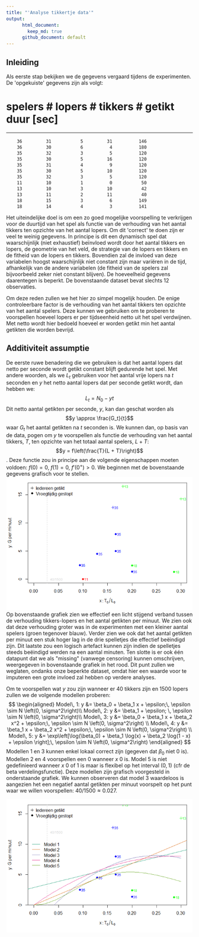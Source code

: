 ```yaml
---
title: "'Analyse tikkertje data'"
output:
      html_document:
        keep_md: true
      github_document: default
---
```



## Inleiding

Als eerste stap bekijken we de gegevens vergaard tijdens de experimenten. De 'opgekuiste' gegevens zijn als volgt:


 # spelers   # lopers   # tikkers   # getikt   duur [sec]
----------  ---------  ----------  ---------  -----------
        36         31           5         31          146
        36         30           6          4          180
        35         32           3          5          120
        35         30           5         16          120
        35         31           4          9          120
        35         30           5         10          120
        35         32           3          5          120
        11         10           1          0           50
        13         10           3         10           42
        13         11           2         11           40
        18         15           3          6          149
        18         14           4          3          141

Het uiteindelijke doel is om een zo goed mogelijke voorspelling te verkrijgen voor de duurtijd van het spel als functie van de verhouding van het aantal tikkers ten opzichte van het aantal lopers. Om dit 'correct' te doen zijn er veel te weinig gegevens. In principe is dit een dynamisch spel dat waarschijnlijk (niet exhaustief) beïnvloed wordt door het aantal tikkers en lopers, de geometrie van het veld, de strategie van de lopers en tikkers en de fitheid van de lopers en tikkers. Bovendien zal de invloed van deze variabelen hoogst waarschijnlijk niet constant zijn maar variëren in de tijd, afhankelijk van de andere variabelen (de fitheid van de spelers zal bijvoorbeeld zeker niet constant blijven). De hoeveelheid gegevens daarentegen is beperkt. De bovenstaande dataset bevat slechts 12 observaties.

Om deze reden zullen we het hier zo simpel mogelijk houden. De enige controleerbare factor is de verhouding van het aantal tikkers ten opzichte van het aantal spelers. Deze kunnen we gebruiken om te proberen te voorspellen hoeveel lopers er per tijdseenheid netto uit het spel verdwijnen. Met netto wordt hier bedoeld hoeveel er worden getikt min het aantal getikten die worden bevrijd.

## Additiviteit assumptie

De eerste ruwe benadering die we gebruiken is dat het aantal lopers dat netto per seconde wordt getikt constant blijft gedurende het spel. Met andere woorden, als we $L_t$ gebruiken voor het aantal vrije lopers na $t$ seconden en $y$ het netto aantal lopers dat per seconde getikt wordt, dan hebben we:
$$L_t = N_0-yt$$
Dit netto aantal getikten per seconde, $y$, kan dan geschat worden als
$$y \approx \frac{G_t}{t}$$
waar $G_t$ het aantal getikten na $t$ seconden is. We kunnen dan, op basis van de data, pogen om $y$ te voorspellen als functie de verhouding van het aantal tikkers, $T$, ten opzichte van het totaal aantal spelers, $L + T$:
$$y = f\left(\frac{T}{L + T}\right)$$.
Deze functie zou in principe aan de volgende eigenschappen moeten voldoen: $f\left(0\right) = 0$, $f\left(1\right) = 0$, $f'\left(0^+\right) > 0$. 
We beginnen met de bovenstaande gegevens grafisch voor te stellen.
![](Analyse_files/figure-html/plot_additief-1.png)<!-- -->
Op bovenstaande grafiek zien we effectief een licht stijgend verband tussen de verhouding tikkers-lopers en het aantal getikten per minuut. We zien ook dat deze verhouding groter was in de experimenten met een kleiner aantal spelers (groen tegenover blauw). Verder zien we ook dat het aantal getikten per minuut een stuk hoger lag in de drie spelletjes die effectief beëindigd zijn. Dit laatste zou een logisch artefact kunnen zijn indien de spelletjes steeds beëindigd werden na een aantal minuten. Ten slotte is er ook één datapunt dat we als "missing" (vanwege censoring) kunnen omschrijven, weergegeven in bovenstaande grafiek in het rood. Dit punt zullen we weglaten, ondanks onze beperkte dataset, omdat hier een waarde voor te imputeren een grote invloed zal hebben op verdere analyses.

Om te voorspellen wat $y$ zou zijn wanneer er 40 tikkers zijn en 1500 lopers zullen we de volgende modellen proberen:
$$
\begin{aligned}
Model\, 1: y &= \beta_0 + \beta_1 x + \epsilon;\, \epsilon \sim N \left(0, \sigma^2\right)\\
Model\, 2: y &= \beta_1 + \epsilon; \, \epsilon \sim N \left(0, \sigma^2\right)\\
Model\, 3: y &= \beta_0 + \beta_1 x + \beta_2 x^2 + \epsilon;\, \epsilon \sim N \left(0, \sigma^2\right) \\
Model\, 4: y &= \beta_1 x + \beta_2 x^2 + \epsilon;\, \epsilon \sim N \left(0, \sigma^2\right) \\
Model\, 5: y &= \exp\left[\log(\beta_0) + \beta_1 \log(x) + \beta_2 \log(1 - x) + \epsilon \right];\, \epsilon \sim N \left(0, \sigma^2\right)
\end{aligned}
$$
Modellen 1 en 3 kunnen enkel lokaal correct zijn (gegeven dat $\beta_0$ niet 0 is). Modellen 2 en 4 voorspellen een 0 wanneer $x$ 0 is. Model 5 is niet gedefinieerd wanneer $x$ 0 of 1 is maar is flexibel op het interval $(0, 1)$ (cfr de beta verdelingsfunctie). Deze modellen zijn grafisch voorgesteld in onderstaande grafiek. We kunnen observeren dat model 3 waardeloos is aangezien het een negatief aantal getikten per minuut voorspelt op het punt waar we willen voorspellen: $40 / 1500 \approx 0.027$.

![](Analyse_files/figure-html/additieve_modellen-1.png)<!-- -->




